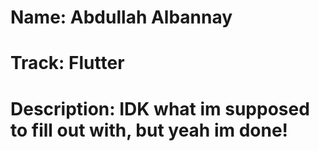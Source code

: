 # Name: Abdullah Albannay
# Track: Flutter
# Description: IDK what im supposed to fill out with, but yeah im done!


